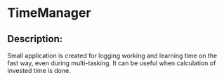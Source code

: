 # TimeManager
## Description:
Small application is created for logging working and learning time on the fast way, even during multi-tasking. It can be useful when calculation of invested time is done.
